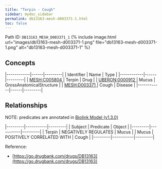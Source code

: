 ```yaml
---
title: "Terpin - Cough"
sidebar: mydoc_sidebar
permalink: db13163-mesh-d003371-1.html
toc: false 
---
```



Path ID: `DB13163_MESH_D003371_1`
{% include image.html url="images/db13163-mesh-d003371-1.png" file="db13163-mesh-d003371-1.png" alt="db13163-mesh-d003371-1" %}

## Concepts

|------------|------|---------|
| Identifier | Name | Type    |
|------------|------|---------|
| <a href="https://identifiers.org/MESH:C005804">MESH:C005804 </a> | Terpin | Drug |
| <a href="https://identifiers.org/UBERON:0000912">UBERON:0000912 </a> | Mucus | GrossAnatomicalStructure |
| <a href="https://identifiers.org/MESH:D003371">MESH:D003371 </a> | Cough | Disease |
|------------|------|---------|

## Relationships


NOTE: predicates are annotated in <a href="https://github.com/biolink/biolink-model/releases/tag/v1.3.0">Biolink Model (v1.3.0)</a>

|---------|-----------|---------|
| Subject | Predicate | Object  |
|---------|-----------|---------|
| Terpin | NEGATIVELY REGULATES | Mucus |
| Mucus | POSITIVELY CORRELATED WITH | Cough |
|---------|-----------|---------|

Reference: 
  - [https://go.drugbank.com/drugs/DB13163](https://go.drugbank.com/drugs/DB13163)
